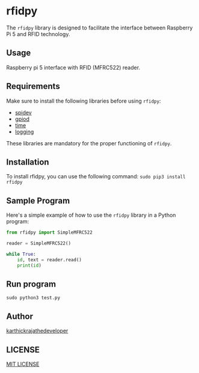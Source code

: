# rfidpy

The `rfidpy` library is designed to facilitate the interface between Raspberry Pi 5 and RFID technology.

## Usage
Raspberry pi 5 interface with RFID (MFRC522) reader.

## Requirements

Make sure to install the following libraries before using `rfidpy`:

- [spidev](https://pypi.org/project/spidev/)
- [gpiod](https://pypi.org/project/gpiod/)
- [time](https://docs.python.org/3/library/time.html)
- [logging](https://docs.python.org/3/library/logging.html)

These libraries are mandatory for the proper functioning of `rfidpy`.

## Installation
To install rfidpy, you can use the following command:
```sudo pip3 install rfidpy ```

## Sample Program

Here's a simple example of how to use the `rfidpy` library in a Python program:

```python
from rfidpy import SimpleMFRC522

reader = SimpleMFRC522()

while True:
    id, text = reader.read()
    print(id)
```
## Run program
```sudo python3 test.py```

## Author 
[karthickrajathedeveloper](https://github.com/karthickrajathedeveloper)

## LICENSE
[MIT LICENSE](LICENSE)

